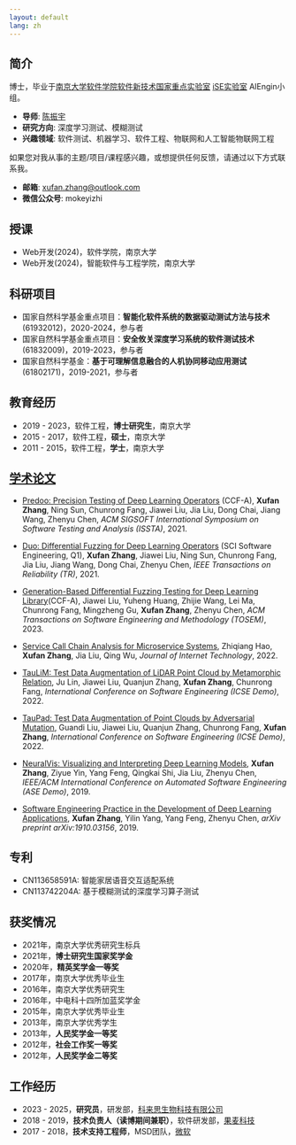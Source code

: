 ```yaml
---
layout: default
lang: zh
---
```


## 简介

博士，毕业于[南京大学](https://www.nju.edu.cn)[软件学院](https://software.nju.edu.cn)[软件新技术国家重点实验室](https://keysoftlab.nju.edu.cn) [iSE实验室](http://www.iselab.cn) AIEngin小组。

- **导师**: [陈振宇](http://www.iselab.cn/faculty/ZhenyuChen)
- **研究方向**: 深度学习测试、模糊测试
- **兴趣领域**: 软件测试、机器学习、软件工程、物联网和人工智能物联网工程

如果您对我从事的主题/项目/课程感兴趣，或想提供任何反馈，请通过以下方式联系我。
- **邮箱**: [xufan.zhang@outlook.com](mailto:xufan.zhang@outlook.com)
- **微信公众号**: mokeyizhi

## 授课

- Web开发(2024)，软件学院，南京大学
- Web开发(2024)，智能软件与工程学院，南京大学

## 科研项目

- 国家自然科学基金重点项目：**智能化软件系统的数据驱动测试方法与技术**(61932012)，2020-2024，参与者
- 国家自然科学基金重点项目：**安全攸关深度学习系统的软件测试技术**(61832009)，2019-2023，参与者
- 国家自然科学基金：**基于可理解信息融合的人机协同移动应用测试**(61802171)，2019-2021，参与者

## 教育经历

- 2019 - 2023，软件工程，**博士研究生**，南京大学
- 2015 - 2017，软件工程，**硕士**，南京大学
- 2011 - 2015，软件工程，**学士**，南京大学

## [学术论文](http://pub.zhangxufan.cn)

- [Predoo: Precision Testing of Deep Learning Operators](https://dl.acm.org/doi/10.1145/3460319.3464843) (CCF-A), **Xufan Zhang**, Ning Sun, Chunrong Fang, Jiawei Liu, Jia Liu, Dong Chai, Jiang Wang, Zhenyu Chen, _ACM SIGSOFT International Symposium on Software Testing and Analysis (ISSTA)_, 2021.

- [Duo: Differential Fuzzing for Deep Learning Operators](https://doi.org/10.1109/TR.2021.3107165) (SCI Software Engineering, Q1), **Xufan Zhang**, Jiawei Liu, Ning Sun, Chunrong Fang, Jia Liu, Jiang Wang, Dong Chai, Zhenyu Chen, _IEEE Transactions on Reliability (TR)_, 2021.

- [Generation-Based Differential Fuzzing Testing for Deep Learning Library](https://dl.acm.org/doi/10.1145/3628159)(CCF-A), Jiawei Liu, Yuheng Huang, Zhijie Wang, Lei Ma, Chunrong Fang, Mingzheng Gu, **Xufan Zhang**, Zhenyu Chen, _ACM Transactions on Software Engineering and Methodology (TOSEM)_, 2023.

- [Service Call Chain Analysis for Microservice Systems](https://jit.ndhu.edu.tw/article/view/2781), Zhiqiang Hao, **Xufan Zhang**, Jia Liu, Qing Wu, _Journal of Internet Technology_, 2022.

- [TauLiM: Test Data Augmentation of LiDAR Point Cloud by Metamorphic Relation](https://ieeexplore.ieee.org/document/9793740), Ju Lin, Jiawei Liu, Quanjun Zhang, **Xufan Zhang**, Chunrong Fang, _International Conference on Software Engineering (ICSE Demo)_, 2022.

- [TauPad: Test Data Augmentation of Point Clouds by Adversarial Mutation](https://ieeexplore.ieee.org/document/9793744), Guandi Liu, Jiawei Liu, Quanjun Zhang, Chunrong Fang, **Xufan Zhang**, _International Conference on Software Engineering (ICSE Demo)_, 2022.

- [NeuralVis: Visualizing and Interpreting Deep Learning Models](https://dl.acm.org/doi/10.1109/ASE.2019.00113), **Xufan Zhang**, Ziyue Yin, Yang Feng, Qingkai Shi, Jia Liu, Zhenyu Chen, _IEEE/ACM International Conference on Automated Software Engineering (ASE Demo)_, 2019.

- [Software Engineering Practice in the Development of Deep Learning Applications](https://arxiv.org/pdf/1910.03156.pdf), **Xufan Zhang**, Yilin Yang, Yang Feng, Zhenyu Chen, _arXiv preprint arXiv:1910.03156_, 2019.

## 专利

- CN113658591A: 智能家居语音交互适配系统
- CN113742204A: 基于模糊测试的深度学习算子测试

## 获奖情况

- 2021年，南京大学优秀研究生标兵
- 2021年，**博士研究生国家奖学金**
- 2020年，**精英奖学金一等奖**
- 2017年，南京大学优秀毕业生
- 2016年，南京大学优秀研究生
- 2016年，中电科十四所加蓝奖学金
- 2015年，南京大学优秀毕业生
- 2013年，南京大学优秀学生
- 2013年，**人民奖学金一等奖**
- 2012年，**社会工作奖一等奖**
- 2012年，**人民奖学金二等奖**

## 工作经历

- 2023 - 2025，**研究员**，研发部，[科来思生物科技有限公司](https://www.keylights.cn/en/index.aspx)
- 2018 - 2019，**技术负责人（读博期间兼职）**，软件研发部，[果麦科技](http://www.gmair.net)
- 2017 - 2018，**技术支持工程师**，MSD团队，[微软](https://www.microsoft.com)
